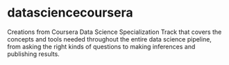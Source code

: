 # datasciencecoursera
Creations from Coursera Data Science Specialization Track that covers the concepts and tools needed throughout the entire data science pipeline, from asking the right kinds of questions to making inferences and publishing results.
